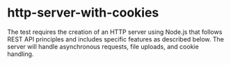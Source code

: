 # http-server-with-cookies
The test requires the creation of an HTTP server using Node.js that follows REST API principles and includes specific features as described below. The server will handle asynchronous requests, file uploads, and cookie handling.
